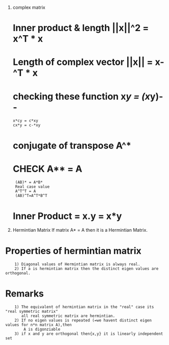 1) complex matrix
   # Inner product & length ||x||^2 = x^T * x
   # Length of complex vector ||x|| = x-^T * x
   # checking these function x*y = (x*y)--
       x*cy = c*xy
       cx*y = c-*xy
   # conjugate of transpose A^*
   #   CHECK A** = A
        (AB)* = A*B*
        Real case value 
        A^T^T = A
        (AB)^T=A^T*B^T
   # Inner Product = x.y = x*y
 
 2) Hermintian Matrix
    If matrix A* = A then it is a Hermintian Matrix.
    
   # Properties of hermintian matrix
        1) Diagonal values of Hermintian matrix is always real.
        2) If a is hermintian matrix then the distinct eigen values are orthogonal.
   
   # Remarks
        1) The equivalent of hermintian matrix in the "real" case its "real symmetric matrix"
           all real symmetric matrix are hermintian.
        2) If no eigen values is repeated (=we havent distinct eigen values for n*n matrix A),then
            A is digonziable 
        3) if x and y are orthogonal then{x,y} it is linearly independent set 
